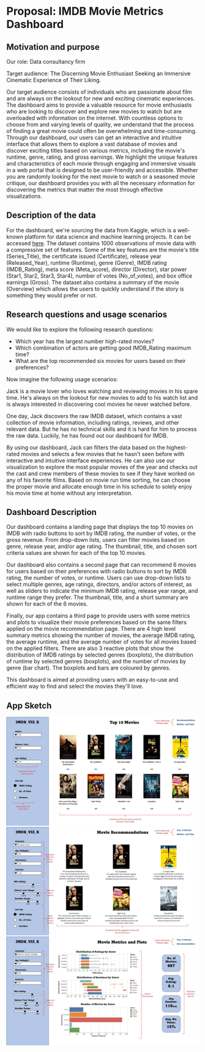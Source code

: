 # Proposal: IMDB Movie Metrics Dashboard

## Motivation and purpose

Our role: Data consultancy firm

Target audience: The Discerning Movie Enthusiast Seeking an Immersive Cinematic Experience of Their Liking.

Our target audience consists of individuals who are passionate about film and are always on the lookout for new and exciting cinematic experiences. The dashboard aims to provide a valuable resource for movie enthusiasts who are looking to discover and explore new movies to watch but are overloaded with information on the internet. With countless options to choose from and varying levels of quality, we understand that the process of finding a great movie could often be overwhelming and time-consuming. Through our dashboard, our users can get an interactive and intuitive interface that allows them to explore a vast database of movies and discover exciting titles based on various metrics, including the movie's runtime, genre, rating, and gross earnings. We highlight the unique features and characteristics of each movie through engaging and immersive visuals in a web portal that is designed to be user-friendly and accessible. Whether you are randomly looking for the next movie to watch or a seasoned movie critique, our dashboard provides you with all the necessary information for discovering the metrics that matter the most through effective visualizations.

## Description of the data

For the dashboard, we're sourcing the data from Kaggle, which is a well-known platform for data science and machine learning projects. It can be accessed [here](https://www.kaggle.com/datasets/harshitshankhdhar/imdb-dataset-of-top-1000-movies-and-tv-shows). The dataset contains 1000 observations of movie data with a compressive set of features. Some of the key features are the movie's title (Series_Title), the certificate issued (Certificate), release year (Released_Year), runtime (Runtime), genre (Genre), IMDB rating (IMDB_Rating), meta score (Meta_score), director (Director), star power (Star1, Star2, Star3, Star4), number of votes (No_of_votes), and box office earnings (Gross). The dataset also contains a summary of the movie (Overview) which allows the users to quickly understand if the story is something they would prefer or not.

## Research questions and usage scenarios

We would like to explore the following research questions:
* Which year has the largest number high-rated movies? 
* Which combination of actors are getting good IMDB_Rating maximum time?
* What are the top recommended six movies for users based on their preferences? 

Now imagine the following usage scenarios:

Jack is a movie lover who loves watching and reviewing movies in his spare time. He's always on the lookout for new movies to add to his watch list and is always interested in discovering cool movies he never watched before. 

One day, Jack discovers the raw IMDB dataset, which contains a vast collection of movie information, including ratings, reviews, and other relevant data. But he has no technical skills and it is hard for him to process the raw data. Luckily, he has found out our dashboard for IMDB. 

By using our dashboard, Jack can filters the data based on the highest-rated movies and selects a few movies that he hasn't seen before with interactive and intuitive interface experiences. He can also use our visualization to explore the most popular movies of the year and checks out the cast and crew members of these movies to see if they have worked on any of his favorite films. Based on movie run time sorting, he can choose the proper movie and allocate enough time in his schedule to solely enjoy his movie time at home without any interpretation. 

## Dashboard Description

Our dashboard contains a landing page that displays the top 10 movies on IMDB with radio buttons to sort by IMDB rating, the number of votes, or the gross revenue. From drop-down lists, users can filter movies based on genre, release year, and/or age rating. The thumbnail, title, and chosen sort criteria values are shown for each of the top 10 movies. 

Our dashboard also contains a second page that can recommend 6 movies for users based on their preferences with radio buttons to sort by IMDB rating, the number of votes, or runtime. Users can use drop-down lists to select multiple genres, age ratings, directors, and/or actors of interest, as well as sliders to indicate the minimum IMDB rating, release year range, and runtime range they prefer. The thumbnail, title, and a short summary are shown for each of the 6 movies.

Finally, our app contains a third page to provide users with some metrics and plots to visualize their movie preferences based on the same filters applied on the movie recommendation page.  There are 4 high level summary metrics showing the number of movies, the average IMDB rating, the average runtime, and the average number of votes for all movies based on the applied filters.  There are also 3 reactive plots that show the distribution of IMDB ratings by selected genres (boxplots), the distribution of runtime by selected genres (boxplots), and the number of movies by genre (bar chart). The boxplots and bars are coloured by genres.

This dashboard is aimed at providing users with an easy-to-use and efficient way to find and select the movies they'll love.


## App Sketch

<img src="../images/Landing_Page.JPG"/>

<img src="../images/Recommendations.JPG"/>

<img src="../images/Metrics_Plots.JPG"/>


